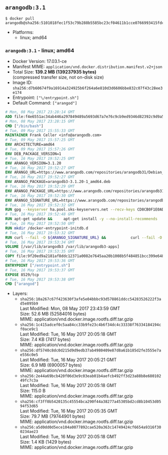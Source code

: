 ## `arangodb:3.1`

```console
$ docker pull arangodb@sha256:5101018fec1f53c79b288b5585bc23cf04611b1cce0766993415fdcaca1c4db4
```

-	Platforms:
	-	linux; amd64

### `arangodb:3.1` - linux; amd64

-	Docker Version: 17.03.1-ce
-	Manifest MIME: `application/vnd.docker.distribution.manifest.v2+json`
-	Total Size: **139.2 MB (139237935 bytes)**  
	(compressed transfer size, not on-disk size)
-	Image ID: `sha256:d7b60674f9a16914a324925b6f264a6e810d3d6606bbe832c07f43c28ee3e174`
-	Entrypoint: `["\/entrypoint.sh"]`
-	Default Command: `["arangod"]`

```dockerfile
# Mon, 08 May 2017 23:28:14 GMT
ADD file:f4e6551ac34ab446a297849489a5693d67a7e76c9cb9ed9346d82392c9d9a5fe in / 
# Mon, 08 May 2017 23:28:15 GMT
CMD ["/bin/bash"]
# Tue, 09 May 2017 15:55:33 GMT
MAINTAINER Frank Celler <info@arangodb.com>
# Tue, 09 May 2017 15:57:25 GMT
ENV ARCHITECTURE=amd64
# Tue, 09 May 2017 15:57:26 GMT
ENV DEB_PACKAGE_VERSION=1
# Tue, 16 May 2017 19:52:25 GMT
ENV ARANGO_VERSION=3.1.20
# Tue, 16 May 2017 19:52:27 GMT
ENV ARANGO_URL=https://www.arangodb.com/repositories/arangodb31/Debian_8.0
# Tue, 16 May 2017 19:52:27 GMT
ENV ARANGO_PACKAGE=arangodb3-3.1.20-1_amd64.deb
# Tue, 16 May 2017 19:52:29 GMT
ENV ARANGO_PACKAGE_URL=https://www.arangodb.com/repositories/arangodb31/Debian_8.0/amd64/arangodb3-3.1.20-1_amd64.deb
# Tue, 16 May 2017 19:52:30 GMT
ENV ARANGO_SIGNATURE_URL=https://www.arangodb.com/repositories/arangodb31/Debian_8.0/amd64/arangodb3-3.1.20-1_amd64.deb.asc
# Tue, 16 May 2017 19:52:32 GMT
RUN gpg --keyserver ha.pool.sks-keyservers.net --recv-keys CD8CB0F1E0AD5B52E93F41E7EA93F5E56E751E9B
# Tue, 16 May 2017 19:52:48 GMT
RUN apt-get update &&     apt-get install -y --no-install-recommends         libjemalloc1 	libsnappy1         ca-certificates         pwgen         curl     &&     rm -rf /var/lib/apt/lists/*
# Tue, 16 May 2017 19:52:50 GMT
RUN mkdir /docker-entrypoint-initdb.d
# Tue, 16 May 2017 19:53:32 GMT
RUN curl --fail -O ${ARANGO_SIGNATURE_URL} &&           curl --fail -O ${ARANGO_PACKAGE_URL} &&             gpg --verify ${ARANGO_PACKAGE}.asc &&     (echo arangodb3 arangodb3/password password test | debconf-set-selections) &&     (echo arangodb3 arangodb3/password_again password test | debconf-set-selections) &&     DEBIAN_FRONTEND="noninteractive" dpkg -i ${ARANGO_PACKAGE} &&     rm -rf /var/lib/arangodb3/* &&     sed -ri         -e 's!127\.0\.0\.1!0.0.0.0!g'         -e 's!^(file\s*=).*!\1 -!'         -e 's!^#\s*uid\s*=.*!uid = arangodb!'         -e 's!^#\s*gid\s*=.*!gid = arangodb!'         /etc/arangodb3/arangod.conf     &&     DEBIAN_FRONTEND="noninteractive" apt-get purge -y --auto-remove ca-certificates &&     rm -f ${ARANGO_PACKAGE}*
# Tue, 16 May 2017 19:53:34 GMT
VOLUME [/var/lib/arangodb3 /var/lib/arangodb3-apps]
# Tue, 16 May 2017 19:53:35 GMT
COPY file:9f20ed9a2181af8ddc12371a0082e7645aa20b1008b5f484851bcc399e64801e in /entrypoint.sh 
# Tue, 16 May 2017 19:53:36 GMT
ENTRYPOINT ["/entrypoint.sh"]
# Tue, 16 May 2017 19:53:37 GMT
EXPOSE 8529/tcp
# Tue, 16 May 2017 19:53:38 GMT
CMD ["arangod"]
```

-	Layers:
	-	`sha256:10a267c67f423630f3afe5e04bbbc93d578861ddcc54283526222f3ad5e895b9`  
		Last Modified: Mon, 08 May 2017 23:43:59 GMT  
		Size: 52.6 MB (52584016 bytes)  
		MIME: application/vnd.docker.image.rootfs.diff.tar.gzip
	-	`sha256:1c415adcef0c5aa84cc33b9fe23c4b6f34dc4c33338f76334184194cf0ace9c1`  
		Last Modified: Tue, 16 May 2017 20:05:18 GMT  
		Size: 7.4 KB (7417 bytes)  
		MIME: application/vnd.docker.image.rootfs.diff.tar.gzip
	-	`sha256:df5740c8dc0d215d9d9edb37ab4980409e87d8a61b185d2fe3555e7ae556c0e5`  
		Last Modified: Tue, 16 May 2017 20:05:21 GMT  
		Size: 6.9 MB (6900057 bytes)  
		MIME: application/vnd.docker.image.rootfs.diff.tar.gzip
	-	`sha256:2e44a69bcb420f06d3e9c03eab01b4aefcb492ff3d23a88b8e68010249fc7c3a`  
		Last Modified: Tue, 16 May 2017 20:05:18 GMT  
		Size: 115.0 B  
		MIME: application/vnd.docker.image.rootfs.diff.tar.gzip
	-	`sha256:cf3ff0b5420135c45554bca290f44a38277a45305bd2cd8b10453d0594f53d65`  
		Last Modified: Tue, 16 May 2017 20:05:35 GMT  
		Size: 79.7 MB (79744901 bytes)  
		MIME: application/vnd.docker.image.rootfs.diff.tar.gzip
	-	`sha256:a5d0dd0d5ece104a0077892cae520a363c14749424cf6654a9316f300234ae23`  
		Last Modified: Tue, 16 May 2017 20:05:18 GMT  
		Size: 1.4 KB (1429 bytes)  
		MIME: application/vnd.docker.image.rootfs.diff.tar.gzip
